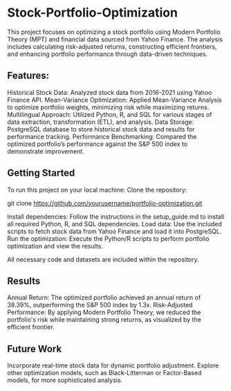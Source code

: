 # Stock-Portfolio-Optimization

This project focuses on optimizing a stock portfolio using Modern Portfolio Theory (MPT) and financial data sourced from Yahoo Finance. The analysis includes calculating risk-adjusted returns, constructing efficient frontiers, and enhancing portfolio performance through data-driven techniques.

## Features:

Historical Stock Data: Analyzed stock data from 2016-2021 using Yahoo Finance API.
Mean-Variance Optimization: Applied Mean-Variance Analysis to optimize portfolio weights, minimizing risk while maximizing returns.
Multilingual Approach: Utilized Python, R, and SQL for various stages of data extraction, transformation (ETL), and analysis.
Data Storage: PostgreSQL database to store historical stock data and results for performance tracking.
Performance Benchmarking: Compared the optimized portfolio’s performance against the S&P 500 index to demonstrate improvement.

## Getting Started

To run this project on your local machine:
Clone the repository:

git clone https://github.com/yourusername/portfolio-optimization.git

Install dependencies: Follow the instructions in the setup_guide.md to install all required Python, R, and SQL dependencies.
Load data: Use the included scripts to fetch stock data from Yahoo Finance and load it into PostgreSQL.
Run the optimization: Execute the Python/R scripts to perform portfolio optimization and view the results.

All necessary code and datasets are included within the repository.

## Results
Annual Return: The optimized portfolio achieved an annual return of 38.39%, outperforming the S&P 500 index by 1.3x.
Risk-Adjusted Performance: By applying Modern Portfolio Theory, we reduced the portfolio's risk while maintaining strong returns, as visualized by the efficient frontier.

## Future Work
Incorporate real-time stock data for dynamic portfolio adjustment.
Explore other optimization models, such as Black-Litterman or Factor-Based models, for more sophisticated analysis.
